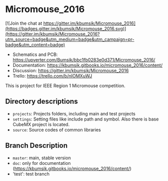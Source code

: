 # Micromouse_2016

[![Join the chat at https://gitter.im/kbumsik/Micromouse_2016](https://badges.gitter.im/kbumsik/Micromouse_2016.svg)](https://gitter.im/kbumsik/Micromouse_2016?utm_source=badge&utm_medium=badge&utm_campaign=pr-badge&utm_content=badge)

* Schematics and PCB: https://upverter.com/Bumsik/bbc1fb0283e0d371/Micromouse_2016/
* Documentation: https://kbumsik.gitbooks.io/micromouse_2016/content/
* Discussion: https://gitter.im/kbumsik/Micromouse_2016
* Trello: https://trello.com/b/nIOMXuWJ

This is project for IEEE Region 1 Micromouse competition.

## Directory descriptions
* `projects`: Projects folders, including main and test projects
* `settings`: Setting files like include path and symbol. Also there is base CubeMX project is located.
* `source`: Source codes of common libraries

## Branch Description
* `master`: main, stable version
* `doc`: only for documentation (https://kbumsik.gitbooks.io/micromouse_2016/content/)
* 'test': test branch
